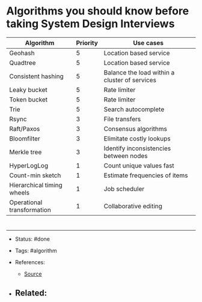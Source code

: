 # Algorithms you should know before taking System Design Interviews

| Algorithm                  | Priority | Use cases                                     |
| -------------------------- | -------- | --------------------------------------------- |
| Geohash                    | 5        | Location based service                        |
| Quadtree                   | 5        | Location based service                        |
| Consistent hashing         | 5        | Balance the load within a cluster of services |
| Leaky bucket               | 5        | Rate limiter                                  |
| Token bucket               | 5        | Rate limiter                                  |
| Trie                       | 5        | Search autocomplete                           |
| Rsync                      | 3        | File transfers                                |
| Raft/Paxos                 | 3        | Consensus algorithms                          |
| Bloomfilter                | 3        | Elimitate costly lookups                      |
| Merkle tree                | 3        | Identify inconsistencies between nodes        |
| HyperLogLog                | 1        | Count unique values fast                      |
| Count-min sketch           | 1        | Estimate frequencies of items                 |
| Hierarchical timing wheels | 1        | Job scheduler                                 |
| Operational transformation | 1        | Collaborative editing                         | 



# 

---
- Status: #done

- Tags: #algorithm

- References:
	- [Source](https://blog.bytebytego.com/p/ep14-algorithms-you-should-known)

- Related:
	- 
